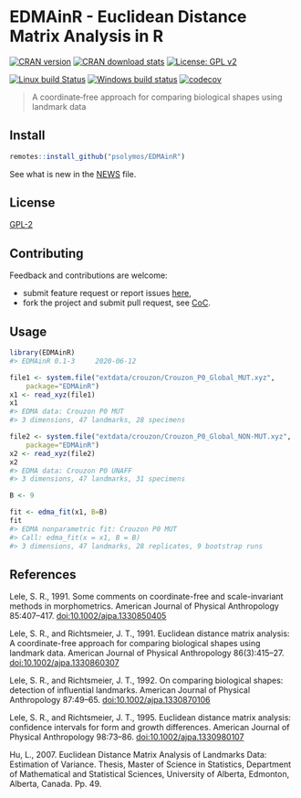 # EDMAinR - Euclidean Distance Matrix Analysis in R

[![CRAN
version](http://www.r-pkg.org/badges/version/EDMAinR)](http://cran.rstudio.com/web/packages/EDMAinR/index.html)
[![CRAN download
stats](http://cranlogs.r-pkg.org/badges/grand-total/EDMAinR)](https://www.rdocumentation.org/packages/EDMAinR/)
[![License: GPL
v2](https://img.shields.io/badge/License-GPL%20v2-blue.svg)](https://www.gnu.org/licenses/old-licenses/gpl-2.0.en.html)

[![Linux build
Status](https://travis-ci.org/psolymos/EDMAinR.svg?branch=master)](https://travis-ci.org/psolymos/EDMAinR)
[![Windows build
status](https://ci.appveyor.com/api/projects/status/5y5fwgv90f8i84ck?svg=true)](https://ci.appveyor.com/project/psolymos/EDMAinR)
[![codecov](https://codecov.io/gh/psolymos/EDMAinR/branch/master/graph/badge.svg)](https://codecov.io/gh/psolymos/EDMAinR)

> A coordinate‐free approach for comparing biological shapes using
> landmark data

## Install

``` r
remotes::install_github("psolymos/EDMAinR")
```

See what is new in the [NEWS](NEWS.md) file.

## License

[GPL-2](https://www.gnu.org/licenses/old-licenses/gpl-2.0.html)

## Contributing

Feedback and contributions are welcome:

  - submit feature request or report issues
    [here](https://github.com/psolymos/EDMAinR/issues),
  - fork the project and submit pull request, see
    [CoC](CODE_OF_CONDUCT.md).

## Usage

``` r
library(EDMAinR)
#> EDMAinR 0.1-3     2020-06-12

file1 <- system.file("extdata/crouzon/Crouzon_P0_Global_MUT.xyz",
    package="EDMAinR")
x1 <- read_xyz(file1)
x1
#> EDMA data: Crouzon P0 MUT
#> 3 dimensions, 47 landmarks, 28 specimens

file2 <- system.file("extdata/crouzon/Crouzon_P0_Global_NON-MUT.xyz",
    package="EDMAinR")
x2 <- read_xyz(file2)
x2
#> EDMA data: Crouzon P0 UNAFF
#> 3 dimensions, 47 landmarks, 31 specimens

B <- 9

fit <- edma_fit(x1, B=B)
fit
#> EDMA nonparametric fit: Crouzon P0 MUT
#> Call: edma_fit(x = x1, B = B)
#> 3 dimensions, 47 landmarks, 28 replicates, 9 bootstrap runs
```

## References

Lele, S. R., 1991. Some comments on coordinate-free and scale-invariant
methods in morphometrics. American Journal of Physical Anthropology
85:407–417. <doi:10.1002/ajpa.1330850405>

Lele, S. R., and Richtsmeier, J. T., 1991. Euclidean distance matrix
analysis: A coordinate-free approach for comparing biological shapes
using landmark data. American Journal of Physical Anthropology
86(3):415–27. <doi:10.1002/ajpa.1330860307>

Lele, S. R., and Richtsmeier, J. T., 1992. On comparing biological
shapes: detection of influential landmarks. American Journal of Physical
Anthropology 87:49–65. <doi:10.1002/ajpa.1330870106>

Lele, S. R., and Richtsmeier, J. T., 1995. Euclidean distance matrix
analysis: confidence intervals for form and growth differences. American
Journal of Physical Anthropology 98:73–86. <doi:10.1002/ajpa.1330980107>

Hu, L., 2007. Euclidean Distance Matrix Analysis of Landmarks Data:
Estimation of Variance. Thesis, Master of Science in Statistics,
Department of Mathematical and Statistical Sciences, University of
Alberta, Edmonton, Alberta, Canada. Pp. 49.
